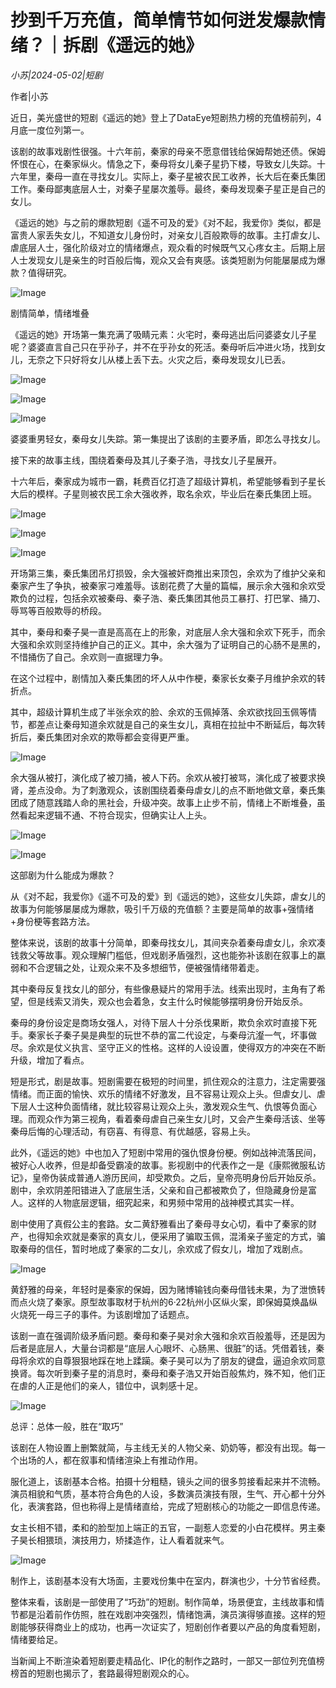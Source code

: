 # 抄到千万充值，简单情节如何迸发爆款情绪？｜拆剧《遥远的她》

*小苏|2024-05-02|短剧*

作者|小苏

近日，美光盛世的短剧《遥远的她》登上了DataEye短剧热力榜的充值榜前列，4月底一度位列第一。

该剧的故事戏剧性很强。十六年前，秦家的母亲不愿意借钱给保姆帮她还债。保姆怀恨在心，在秦家纵火。情急之下，秦母将女儿秦子星扔下楼，导致女儿失踪。十六年里，秦母一直在寻找女儿。实际上，秦子星被农民工收养，长大后在秦氏集团工作。秦母鄙夷底层人士，对秦子星屡次羞辱。最终，秦母发现秦子星正是自己的女儿。

《遥远的她》与之前的爆款短剧《遥不可及的爱》《对不起，我爱你》类似，都是富贵人家丢失女儿，不知道女儿身份时，对亲女儿百般欺辱的故事。主打虐女儿、虐底层人士，强化阶级对立的情绪爆点，观众看的时候既气又心疼女主。后期上层人士发现女儿是亲生的时百般后悔，观众又会有爽感。该类短剧为何能屡屡成为爆款？值得研究。

![Image](http://static.ylzbl.com/uploads/ueditor/php/upload/image/20240502/1714658963791041.png)

剧情简单，情绪堆叠

《遥远的她》开场第一集充满了吸睛元素：火宅时，秦母逃出后问婆婆女儿子星呢？婆婆直言自己只在乎孙子，并不在乎孙女的死活。秦母听后冲进火场，找到女儿，无奈之下只好将女儿从楼上丢下去。火灾之后，秦母发现女儿已丢。

![Image](http://static.ylzbl.com/uploads/ueditor/php/upload/image/20240502/1714658964687152.jpeg)

![Image](http://static.ylzbl.com/uploads/ueditor/php/upload/image/20240502/1714658964783950.jpeg)

![Image](http://static.ylzbl.com/uploads/ueditor/php/upload/image/20240502/1714658964102961.jpeg)

婆婆重男轻女，秦母女儿失踪。第一集提出了该剧的主要矛盾，即怎么寻找女儿。

接下来的故事主线，围绕着秦母及其儿子秦子浩，寻找女儿子星展开。

十六年后，秦家成为城市一霸，耗费百亿打造了超级计算机，希望能够看到子星长大后的模样。子星则被农民工余大强收养，取名余欢，毕业后在秦氏集团上班。

![Image](http://static.ylzbl.com/uploads/ueditor/php/upload/image/20240502/1714658965443304.jpeg)

![Image](http://static.ylzbl.com/uploads/ueditor/php/upload/image/20240502/1714658965485824.jpeg)

![Image](http://static.ylzbl.com/uploads/ueditor/php/upload/image/20240502/1714658966846192.jpeg)

开场第三集，秦氏集团吊灯损毁，余大强被奸商推出来顶包，余欢为了维护父亲和秦家产生了争执，被秦家刁难羞辱。该剧花费了大量的篇幅，展示余大强和余欢受欺负的过程，包括余欢被秦母、秦子浩、秦氏集团其他员工暴打、打巴掌、捅刀、辱骂等百般欺辱的桥段。

其中，秦母和秦子昊一直是高高在上的形象，对底层人余大强和余欢下死手，而余大强和余欢则坚持维护自己的正义。其中，余大强为了证明自己的心肠不是黑的，不惜捅伤了自己。余欢则一直据理力争。

在这个过程中，剧情加入秦氏集团的坏人从中作梗，秦家长女秦子月维护余欢的转折点。

其中，超级计算机生成了半张余欢的脸、余欢的玉佩掉落、余欢欲找回玉佩等情节，都差点让秦母知道余欢就是自己的亲生女儿，真相在拉扯中不断延后，每次转折后，秦氏集团对余欢的欺辱都会变得更严重。

![Image](http://static.ylzbl.com/uploads/ueditor/php/upload/image/20240502/1714658966149414.jpeg)

余大强从被打，演化成了被刀捅，被人下药。余欢从被打被骂，演化成了被要求换肾，差点没命。为了刺激观众，该剧围绕着秦母虐女儿的点不断地做文章，秦氏集团成了随意践踏人命的黑社会，升级冲突。故事上止步不前，情绪上不断堆叠，虽然看起来逻辑不通、不符合现实，但确实让人上头。

![Image](http://static.ylzbl.com/uploads/ueditor/php/upload/image/20240502/1714658967964469.jpeg)

![Image](http://static.ylzbl.com/uploads/ueditor/php/upload/image/20240502/1714658967395975.png)

这部剧为什么能成为爆款？

从《对不起，我爱你》《遥不可及的爱》到《遥远的她》，这些女儿失踪，虐女儿的故事为何能够屡屡成为爆款，吸引千万级的充值额？主要是简单的故事+强情绪+身份梗等套路方法。

整体来说，该剧的故事十分简单，即秦母找女儿，其间夹杂着秦母虐女儿，余欢凑钱救父等故事。观众理解门槛低，但戏剧矛盾强烈，这也能弥补该剧在叙事上的羸弱和不合逻辑之处，让观众来不及多想细节，便被强情绪带着走。

其中秦母反复找女儿的部分，有些像悬疑片的常用手法。线索出现时，主角有了希望，但是线索又消失，观众也会着急，女主什么时候能够摆明身份开始反杀。

秦母的身份设定是商场女强人，对待下层人十分杀伐果断，欺负余欢时直接下死手。秦家长子秦子昊是典型的玩世不恭的富二代设定，与秦母沆瀣一气，坏事做尽。余欢是仗义执言、坚守正义的性格。这样的人设设置，使得双方的冲突在不断升级，增加了看点。

短是形式，剧是故事。短剧需要在极短的时间里，抓住观众的注意力，注定需要强情绪。而正面的愉快、欢乐的情绪不好激发，且不容易让观众上头。但虐女儿、虐下层人士这种负面情绪，就比较容易让观众上头，激发观众生气、仇恨等负面心理。而观众作为第三视角，看着秦母虐自己亲生女儿时，又会产生秦母活该、坐等秦母后悔的心理活动，有窃喜、有得意、有优越感，容易上头。

此外，《遥远的她》中也加入了短剧中常用的强仇恨身份梗。例如战神流落民间，被好心人收养，但是却备受霸凌的故事。影视剧中的代表作之一是《康熙微服私访记》，皇帝伪装成普通人游历民间，却受欺负。之后，皇帝亮明身份后开始反杀。剧中，余欢阴差阳错进入了底层生活，父亲和自己都被欺负了，但隐藏身份是富人。这样的人物底层逻辑，细究起来，和男频中常用的战神模式其实一样。

剧中使用了真假公主的套路。女二黄舒雅看出了秦母寻女心切，看中了秦家的财产，也得知余欢就是秦家的真女儿，便采用了骗取玉佩，混淆亲子鉴定的方式，骗取秦母的信任，暂时地成了秦家的二女儿，余欢成了假女儿，增加了戏剧点。

![Image](http://static.ylzbl.com/uploads/ueditor/php/upload/image/20240502/1714658968290224.jpeg)

黄舒雅的母亲，年轻时是秦家的保姆，因为赌博输钱向秦母借钱未果，为了泄愤转而点火烧了秦家。原型故事取材于杭州的6·22杭州小区纵火案，即保姆莫焕晶纵火烧死一母三子的事件。为该剧增加了话题点。

该剧一直在强调阶级矛盾问题。秦母和秦子昊对余大强和余欢百般羞辱，还是因为后者是底层人，大量台词都是“底层人心眼坏、心肠黑、很脏”的话。凭借着钱，秦母将余欢的自尊狠狠地踩在地上蹂躏。秦子昊可以为了朋友的键盘，逼迫余欢同意换肾。每次听到秦子星的消息时，秦母和秦子浩又开始百般焦灼，殊不知，他们正在虐的人正是他们的亲人，错位中，讽刺感十足。

![Image](http://static.ylzbl.com/uploads/ueditor/php/upload/image/20240502/1714658968813968.png)

总评：总体一般，胜在“取巧”

该剧在人物设置上删繁就简，与主线无关的人物父亲、奶奶等，都没有出现。每一个出场的人，都在叙事和情绪渲染上有推动作用。

服化道上，该剧基本合格。拍摄十分粗糙，镜头之间的很多剪接看起来并不流畅。演员相貌和气质，基本符合角色的人设，多数演员演技有限，生气、开心都十分外化，表演套路，但也称得上是情绪直给，完成了短剧核心的功能之一即信息传递。

女主长相不错，柔和的脸型加上端正的五官，一副惹人恋爱的小白花模样。男主秦子昊长相猥琐，演技用力，矫揉造作，让人看着就来气。

![Image](http://static.ylzbl.com/uploads/ueditor/php/upload/image/20240502/1714658968549577.jpeg)

制作上，该剧基本没有大场面，主要戏份集中在室内，群演也少，十分节省经费。

整体来看，该剧是一部使用了“巧劲”的短剧。制作简单，场景便宜，主线故事和情节都是沿着前作仿照，胜在戏剧冲突强烈，情绪饱满，演员演得够直接。这样的短剧能够获得商业上的成功，也再一次证实了，短剧创作者要以产品的角度看短剧，情绪要给足。

当新闻上不断渲染着短剧要走精品化、IP化的制作之路时，一部又一部位列充值榜榜首的短剧也揭示了，套路最得短剧观众的心。

